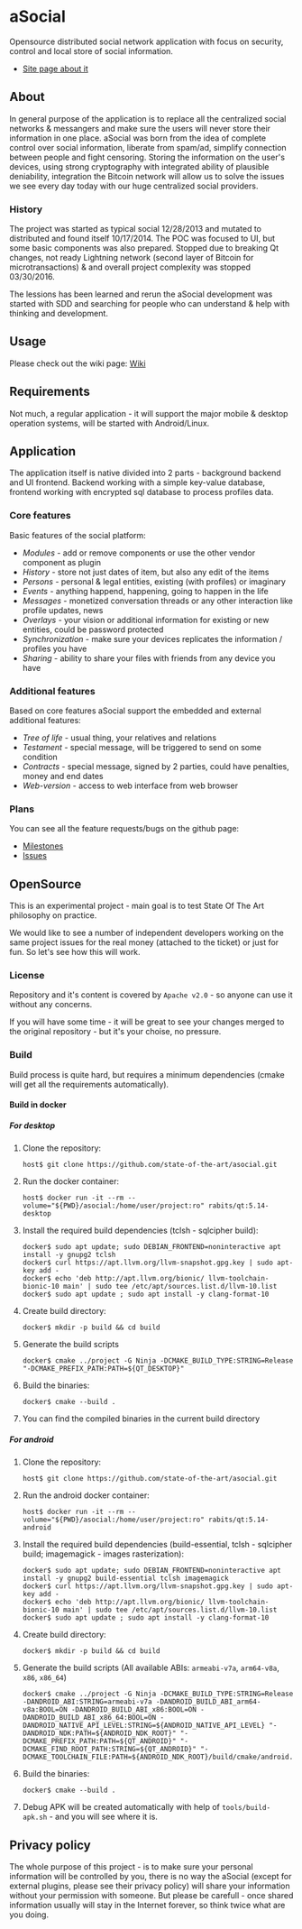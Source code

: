 # aSocial

Opensource distributed social network application with focus on security, control and local store of social information.

* [Site page about it](https://www.state-of-the-art.io/projects/asocial/)

## About

In general purpose of the application is to replace all the centralized social networks & messangers and make sure the
users will never store their information in one place. aSocial was born from the idea of complete control over social
information, liberate from spam/ad, simplify connection between people and fight censoring. Storing the information
on the user's devices, using strong cryptography with integrated ability of plausible deniability, integration the
Bitcoin network will allow us to solve the issues we see every day today with our huge centralized social providers.

### History

The project was started as typical social 12/28/2013 and mutated to distributed and found itself 10/17/2014. The POC
was focused to UI, but some basic components was also prepared. Stopped due to breaking Qt changes, not ready Lightning
network (second layer of Bitcoin for microtransactions) & and overall project complexity was stopped 03/30/2016.

The lessions has been learned and rerun the aSocial development was started with SDD and searching for people who can
understand & help with thinking and development.

## Usage

Please check out the wiki page: [Wiki](https://github.com/state-of-the-art/asocial/wiki)

## Requirements

Not much, a regular application - it will support the major mobile & desktop operation systems, will be started with
Android/Linux.

## Application

The application itself is native divided into 2 parts - background backend and UI frontend. Backend working with
a simple key-value database, frontend working with encrypted sql database to process profiles data.

### Core features

Basic features of the social platform:

* *Modules* - add or remove components or use the other vendor component as plugin
* *History* - store not just dates of item, but also any edit of the items
* *Persons* - personal & legal entities, existing (with profiles) or imaginary
* *Events* - anything happend, happening, going to happen in the life
* *Messages* - monetized conversation threads or any other interaction like profile updates, news
* *Overlays* - your vision or additional information for existing or new entities, could be password protected
* *Synchronization* - make sure your devices replicates the information / profiles you have
* *Sharing* - ability to share your files with friends from any device you have

### Additional features

Based on core features aSocial support the embedded and external additional features:

* *Tree of life* - usual thing, your relatives and relations
* *Testament* - special message, will be triggered to send on some condition
* *Contracts* - special message, signed by 2 parties, could have penalties, money and end dates
* *Web-version* - access to web interface from web browser

### Plans

You can see all the feature requests/bugs on the github page:

* [Milestones](https://github.com/state-of-the-art/asocial/milestones)
* [Issues](https://github.com/state-of-the-art/asocial/issues)

## OpenSource

This is an experimental project - main goal is to test State Of The Art philosophy on practice.

We would like to see a number of independent developers working on the same project issues
for the real money (attached to the ticket) or just for fun. So let's see how this will work.

### License

Repository and it's content is covered by `Apache v2.0` - so anyone can use it without any concerns.

If you will have some time - it will be great to see your changes merged to the original repository -
but it's your choise, no pressure.

### Build

Build process is quite hard, but requires a minimum dependencies (cmake will get all the requirements
automatically).

#### Build in docker

##### For desktop

1. Clone the repository:
    ```
    host$ git clone https://github.com/state-of-the-art/asocial.git
    ```
2. Run the docker container:
    ```
    host$ docker run -it --rm --volume="${PWD}/asocial:/home/user/project:ro" rabits/qt:5.14-desktop
    ```
3. Install the required build dependencies (tclsh - sqlcipher build):
    ```
    docker$ sudo apt update; sudo DEBIAN_FRONTEND=noninteractive apt install -y gnupg2 tclsh
    docker$ curl https://apt.llvm.org/llvm-snapshot.gpg.key | sudo apt-key add -
    docker$ echo 'deb http://apt.llvm.org/bionic/ llvm-toolchain-bionic-10 main' | sudo tee /etc/apt/sources.list.d/llvm-10.list
    docker$ sudo apt update ; sudo apt install -y clang-format-10
    ```
4. Create build directory:
    ```
    docker$ mkdir -p build && cd build
    ```
5. Generate the build scripts
    ```
    docker$ cmake ../project -G Ninja -DCMAKE_BUILD_TYPE:STRING=Release "-DCMAKE_PREFIX_PATH:PATH=${QT_DESKTOP}"
    ```
6. Build the binaries:
    ```
    docker$ cmake --build .
    ```
7. You can find the compiled binaries in the current build directory

##### For android

1. Clone the repository:
    ```
    host$ git clone https://github.com/state-of-the-art/asocial.git
    ```
2. Run the android docker container:
    ```
    host$ docker run -it --rm --volume="${PWD}/asocial:/home/user/project:ro" rabits/qt:5.14-android
    ```
3. Install the required build dependencies (build-essential, tclsh - sqlcipher build; imagemagick - images rasterization):
    ```
    docker$ sudo apt update; sudo DEBIAN_FRONTEND=noninteractive apt install -y gnupg2 build-essential tclsh imagemagick
    docker$ curl https://apt.llvm.org/llvm-snapshot.gpg.key | sudo apt-key add -
    docker$ echo 'deb http://apt.llvm.org/bionic/ llvm-toolchain-bionic-10 main' | sudo tee /etc/apt/sources.list.d/llvm-10.list
    docker$ sudo apt update ; sudo apt install -y clang-format-10
    ```
4. Create build directory:
    ```
    docker$ mkdir -p build && cd build
    ```
5. Generate the build scripts (All available ABIs: `armeabi-v7a`, `arm64-v8a`, `x86`, `x86_64`)
    ```
    docker$ cmake ../project -G Ninja -DCMAKE_BUILD_TYPE:STRING=Release -DANDROID_ABI:STRING=armeabi-v7a -DANDROID_BUILD_ABI_arm64-v8a:BOOL=ON -DANDROID_BUILD_ABI_x86:BOOL=ON -DANDROID_BUILD_ABI_x86_64:BOOL=ON -DANDROID_NATIVE_API_LEVEL:STRING=${ANDROID_NATIVE_API_LEVEL} "-DANDROID_NDK:PATH=${ANDROID_NDK_ROOT}" "-DCMAKE_PREFIX_PATH:PATH=${QT_ANDROID}" "-DCMAKE_FIND_ROOT_PATH:STRING=${QT_ANDROID}" "-DCMAKE_TOOLCHAIN_FILE:PATH=${ANDROID_NDK_ROOT}/build/cmake/android.toolchain.cmake"
    ```
6. Build the binaries:
    ```
    docker$ cmake --build .
    ```
7. Debug APK will be created automatically with help of `tools/build-apk.sh` - and you will see where it is.

## Privacy policy

The whole purpose of this project - is to make sure your personal information will be controlled
by you, there is no way the aSocial (except for external plugins, please see their privacy policy)
will share your information without your permission with someone. But please be carefull - once
shared information usually will stay in the Internet forever, so think twice what are you doing.
